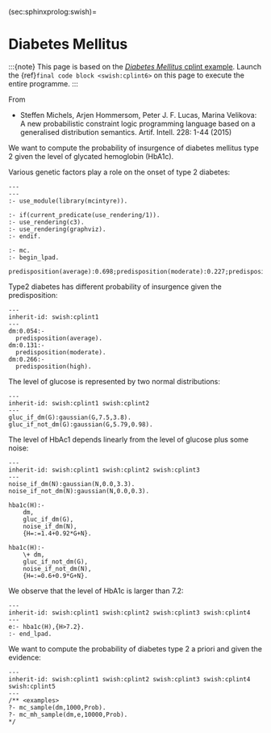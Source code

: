 (sec:sphinxprolog:swish)=
# Diabetes Mellitus #

:::{note}
This page is based on the [*Diabetes Mellitus* cplint example].
Launch the {ref}`final code block <swish:cplint6>` on this page to execute
the entire programme.
:::

From
 - Steffen Michels, Arjen Hommersom, Peter J. F. Lucas, Marina Velikova:
   A new probabilistic constraint logic programming language based on a
   generalised distribution semantics. Artif. Intell. 228: 1-44 (2015)

We want to compute the probability of insurgence of diabetes mellitus type 2
given the level of glycated hemoglobin (HbA1c).

Various genetic factors play a role on the onset of type 2 diabetes:

```{swish} swish:cplint1
---
---
:- use_module(library(mcintyre)).

:- if(current_predicate(use_rendering/1)).
:- use_rendering(c3).
:- use_rendering(graphviz).
:- endif.

:- mc.
:- begin_lpad.

predisposition(average):0.698;predisposition(moderate):0.227;predisposition(high):0.075.
```

Type2 diabetes has different probability of insurgence given the
predisposition:

```{swish} swish:cplint2
---
inherit-id: swish:cplint1
---
dm:0.054:-
  predisposition(average).
dm:0.131:-
  predisposition(moderate).
dm:0.266:-
  predisposition(high).
```

The level of glucose is represented by two normal distributions:

```{swish} swish:cplint3
---
inherit-id: swish:cplint1 swish:cplint2
---
gluc_if_dm(G):gaussian(G,7.5,3.8).
gluc_if_not_dm(G):gaussian(G,5.79,0.98).
```

The level of HbAc1 depends linearly from the level of glucose plus some noise:

```{swish} swish:cplint4
---
inherit-id: swish:cplint1 swish:cplint2 swish:cplint3
---
noise_if_dm(N):gaussian(N,0.0,3.3).
noise_if_not_dm(N):gaussian(N,0.0,0.3).

hba1c(H):-
    dm,
    gluc_if_dm(G),
    noise_if_dm(N),
    {H=:=1.4+0.92*G+N}.

hba1c(H):-
    \+ dm,
    gluc_if_not_dm(G),
    noise_if_not_dm(N),
    {H=:=0.6+0.9*G+N}.
```

We observe that the level of HbA1c is larger than 7.2:

```{swish} swish:cplint5
---
inherit-id: swish:cplint1 swish:cplint2 swish:cplint3 swish:cplint4
---
e:- hba1c(H),{H>7.2}.
:- end_lpad.
```

We want to compute the probability of diabetes type 2 a priori and given the
evidence:

```{swish} swish:cplint6
---
inherit-id: swish:cplint1 swish:cplint2 swish:cplint3 swish:cplint4 swish:cplint5
---
/** <examples>
?- mc_sample(dm,1000,Prob).
?- mc_mh_sample(dm,e,10000,Prob).
*/
```

[*Diabetes Mellitus* cplint example]: http://cplint.ml.unife.it/example/inference/diabetes.swinb
